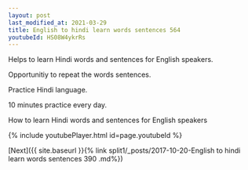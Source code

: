 ```yaml
---
layout: post
last_modified_at: 2021-03-29
title: English to hindi learn words sentences 564 
youtubeId: HS08W4ykrRs
---
```

 
 
Helps to learn Hindi words and sentences for English speakers.

Opportunitiy to repeat the words sentences. 

Practice Hindi language. 
 
10 minutes practice every day. 
 
How to learn Hindi words and sentences for English speakers 
 
{% include youtubePlayer.html id=page.youtubeId %}
 
 
[Next]({{ site.baseurl }}{% link  split1/_posts/2017-10-20-English to hindi learn words sentences 390 .md%})
 
